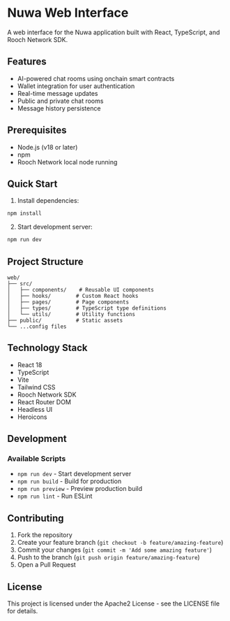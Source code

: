 # Nuwa Web Interface

A web interface for the Nuwa application built with React, TypeScript, and Rooch Network SDK.

## Features

- AI-powered chat rooms using onchain smart contracts
- Wallet integration for user authentication
- Real-time message updates
- Public and private chat rooms
- Message history persistence

## Prerequisites

- Node.js (v18 or later)
- npm
- Rooch Network local node running

## Quick Start

1. Install dependencies:
```bash
npm install
```


2. Start development server:
```bash
npm run dev
```

## Project Structure

```
web/
├── src/
│   ├── components/    # Reusable UI components
│   ├── hooks/        # Custom React hooks
│   ├── pages/        # Page components
│   ├── types/        # TypeScript type definitions
│   └── utils/        # Utility functions
├── public/           # Static assets
└── ...config files
```

## Technology Stack

- React 18
- TypeScript
- Vite
- Tailwind CSS
- Rooch Network SDK
- React Router DOM
- Headless UI
- Heroicons

## Development

### Available Scripts

- `npm run dev` - Start development server
- `npm run build` - Build for production
- `npm run preview` - Preview production build
- `npm run lint` - Run ESLint

## Contributing

1. Fork the repository
2. Create your feature branch (`git checkout -b feature/amazing-feature`)
3. Commit your changes (`git commit -m 'Add some amazing feature'`)
4. Push to the branch (`git push origin feature/amazing-feature`)
5. Open a Pull Request

## License

This project is licensed under the Apache2 License - see the LICENSE file for details.
